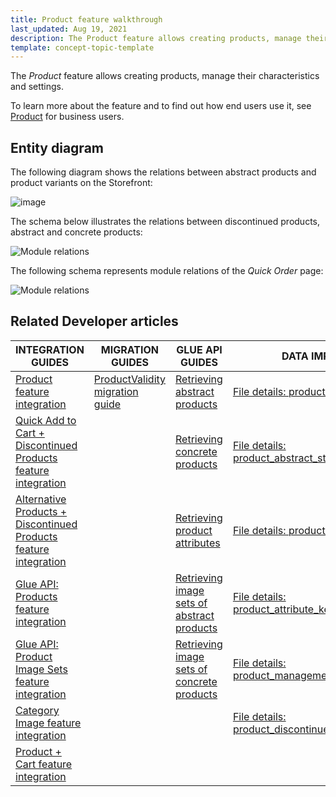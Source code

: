 ```yaml
---
title: Product feature walkthrough
last_updated: Aug 19, 2021
description: The Product feature allows creating products, manage their characteristics and settings.
template: concept-topic-template
---
```


The _Product_ feature allows creating products, manage their characteristics and settings.

To learn more about the feature and to find out how end users use it, see [Product](/docs/scos/user/features/{{page.version}}/product-feature-overview/product-feature-overview.html) for business users.


## Entity diagram

The following diagram shows the relations between abstract products and product variants on the Storefront:

<div class="width-100">

![image](https://spryker.s3.eu-central-1.amazonaws.com/docs/Features/Product+Management/Product+Abstraction/product-abstraction.png)

</div>

The schema below illustrates the relations between discontinued products, abstract and concrete products:

<div class="width-100">

![Module relations](https://spryker.s3.eu-central-1.amazonaws.com/docs/Features/Product+Management/Discontinued+Products/Discontinued+Products+Feature+Overview/discontinued-schema.png)

</div>


The following schema  represents module relations of the _Quick Order_ page:

<div class="width-100">

![Module relations](https://spryker.s3.eu-central-1.amazonaws.com/docs/Features/Search+and+Filter/Search+Widget+for+Concrete+Products+Overview/module-relations.png)

</div>

## Related Developer articles

| INTEGRATION GUIDES | MIGRATION GUIDES | GLUE API GUIDES | DATA IMPORT |
|---|---|---|---|
| [Product feature integration](/docs/scos/dev/feature-integration-guides/{{page.version}}/product-feature-integration.html) | [ProductValidity migration guide](/docs/scos/dev/module-migration-guides/migration-guide-productvalidity.html) | [Retrieving abstract products](/docs/marketplace/dev/glue-api-guides/{{page.version}}/abstract-products/retrieving-abstract-products.html) | [File details: product_abstract.csv](/docs/scos/dev/data-import/{{page.version}}/data-import-categories/catalog-setup/products/file-details-product-abstract.csv.html) |
| [Quick Add to Cart + Discontinued Products feature integration](/docs/scos/dev/feature-integration-guides/{{page.version}}/quick-add-to-cart-discontinued-products-feature-integration.html) |  | [Retrieving concrete products](/docs/marketplace/dev/glue-api-guides/{{page.version}}/concrete-products/retrieving-concrete-products.html) | [File details: product_abstract_store.csv](/docs/scos/dev/data-import/{{page.version}}/data-import-categories/catalog-setup/products/file-details-product-abstract-store.csv.html) |
| [Alternative Products + Discontinued Products feature integration](/docs/scos/dev/feature-integration-guides/{{page.version}}/alternative-products-discontinued-products-feature-integration.html) |  | [Retrieving product attributes](/docs/scos/dev/glue-api-guides/{{page.version}}/managing-products/retrieving-product-attributes.html) | [File details: product_concrete.csv](/docs/scos/dev/data-import/{{page.version}}/data-import-categories/catalog-setup/products/file-details-product-concrete.csv.html) |
| [Glue API: Products feature integration](/docs/scos/dev/feature-integration-guides/{{page.version}}/glue-api/glue-api-product-feature-integration.html) |  | [Retrieving image sets of abstract products](/docs/scos/dev/glue-api-guides/{{page.version}}/managing-products/abstract-products/retrieving-image-sets-of-abstract-products.html) | [File details: product_attribute_key.csv](/docs/scos/dev/data-import/{{page.version}}/data-import-categories/catalog-setup/products/file-details-product-attribute-key.csv.html) |
| [Glue API: Product Image Sets feature integration](/docs/scos/dev/feature-integration-guides/{{page.version}}/glue-api/glue-api-product-image-sets-feature-integration.html) |  | [Retrieving image sets of concrete products](/docs/scos/dev/glue-api-guides/{{page.version}}/managing-products/concrete-products/retrieving-image-sets-of-concrete-products.html) | [File details: product_management_attribute.csv](/docs/scos/dev/data-import/{{page.version}}/data-import-categories/catalog-setup/products/file-details-product-management-attribute.csv.html) |
| [Category Image feature integration](/docs/scos/dev/feature-integration-guides/{{page.version}}/category-image-feature-integration.html) |  |  | [File details: product_discontinued.csv](/docs/scos/dev/data-import/{{page.version}}/data-import-categories/merchandising-setup/product-merchandising/file-details-product-discontinued.csv.html) |
| [Product + Cart feature integration](/docs/scos/dev/feature-integration-guides/{{page.version}}/product-cart-feature-integration.html) |  |  |  |
